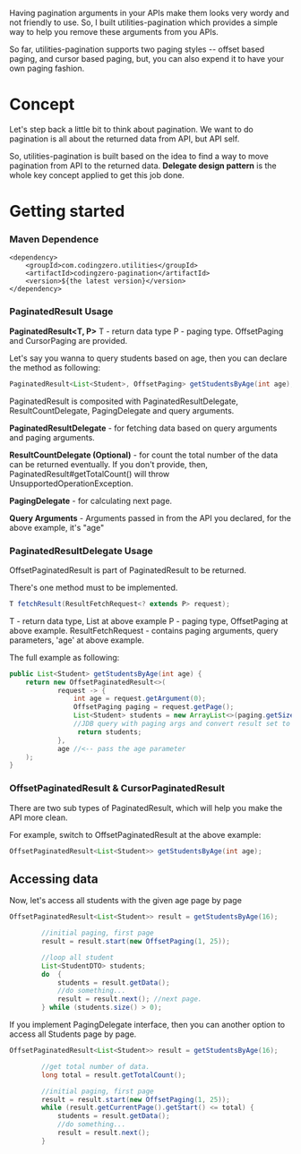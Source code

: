 Having pagination arguments in your APIs make them looks very wordy and not friendly to use. So, I built utilities-pagination which provides a simple way to help you remove these arguments from you APIs.

So far, utilities-pagination supports two paging styles -- offset based paging, and cursor based paging, but, you can also expend it to have your own paging fashion.

# Concept
Let's step back a little bit to think about pagination. We want to do pagination is all about the returned data from API, but API self.

So, utilities-pagination is built based on the idea to find a way to move pagination from API to the returned data. **Delegate design pattern** is the whole key concept applied to get this job done.

# Getting started

### Maven Dependence
```
<dependency>
    <groupId>com.codingzero.utilities</groupId>
    <artifactId>codingzero-pagination</artifactId>
    <version>${the latest version}</version>
</dependency>
```

### PaginatedResult Usage
**PaginatedResult\<T, P\>**
T - return data type
P - paging type. OffsetPaging and CursorPaging are provided.

Let's say you wanna to query students based on age, then you can declare the method as following:

```java
PaginatedResult<List<Student>, OffsetPaging> getStudentsByAge(int age);
```

PaginatedResult is composited with PaginatedResultDelegate, ResultCountDelegate, PagingDelegate and query arguments.

**PaginatedResultDelegate** - for fetching data based on query arguments and paging arguments.

**ResultCountDelegate (Optional)** - for count the total number of the data can be returned eventually. If you don't provide, then, PaginatedResult#getTotalCount() will throw UnsupportedOperationException.

**PagingDelegate** - for calculating next page.

**Query Arguments** - Arguments passed in from the API you declared, for the above example, it's "age"

### PaginatedResultDelegate Usage
OffsetPaginatedResult is part of PaginatedResult to be returned.

There's one method must to be implemented.

```java
T fetchResult(ResultFetchRequest<? extends P> request);
```

T - return data type, List<Student> at above example
P - paging type, OffsetPaging at above example.
ResultFetchRequest - contains paging arguments, query parameters, 'age' at above example.

The full example as following:
```java
public List<Student> getStudentsByAge(int age) {
    return new OffsetPaginatedResult<>(
            request -> {
                int age = request.getArgument(0);
                OffsetPaging paging = request.getPage();
                List<Student> students = new ArrayList<>(paging.getSize());
                //JDB query with paging args and convert result set to Student list
                 return students;
            },
            age //<-- pass the age parameter
    );
}
```

### OffsetPaginatedResult & CursorPaginatedResult
There are two sub types of PaginatedResult, which will help you make the API more clean.

For example, switch to OffsetPaginatedResult at the above example:
```java
OffsetPaginatedResult<List<Student>> getStudentsByAge(int age);
```

## Accessing data
Now, let's access all students with the given age page by page
```java
OffsetPaginatedResult<List<Student>> result = getStudentsByAge(16);

        //initial paging, first page
        result = result.start(new OffsetPaging(1, 25));

        //loop all student
        List<StudentDTO> students;
        do  {
            students = result.getData();
            //do something...
            result = result.next(); //next page.
        } while (students.size() > 0);
```

If you implement PagingDelegate interface, then you can another option to access all Students page by page.
```java
OffsetPaginatedResult<List<Student>> result = getStudentsByAge(16);

        //get total number of data.
        long total = result.getTotalCount();

        //initial paging, first page
        result = result.start(new OffsetPaging(1, 25));
        while (result.getCurrentPage().getStart() <= total) {
            students = result.getData();
            //do something...
            result = result.next();
        }
```
